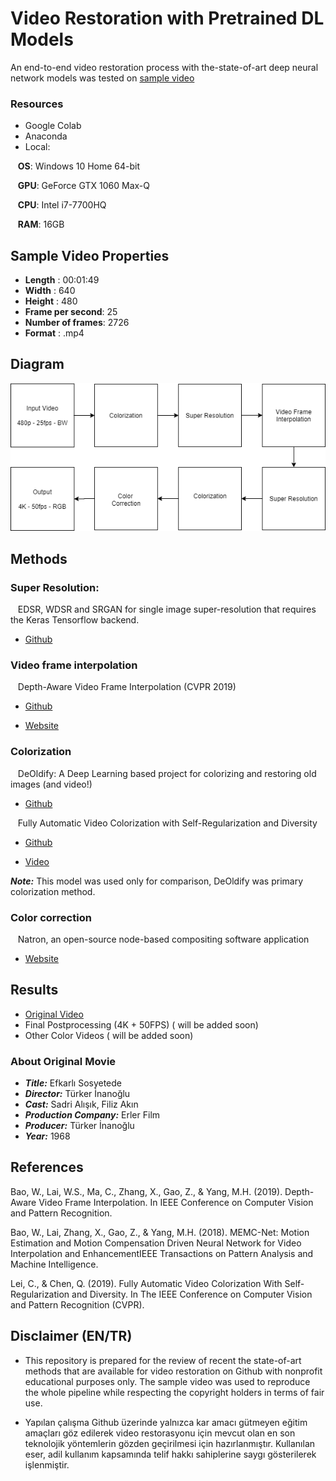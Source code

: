 # Video Restoration with Pretrained DL Models

An end-to-end video restoration process with the-state-of-art deep neural network models was tested on <a href="https://www.youtube.com/watch?v=5yeNO-l7OLc">sample video</a>

### Resources

- Google Colab
- Anaconda
- Local:

&nbsp;&nbsp; **OS**: Windows 10 Home 64-bit

&nbsp;&nbsp; **GPU**: GeForce GTX 1060 Max-Q 

&nbsp;&nbsp; **CPU**: Intel i7-7700HQ

&nbsp;&nbsp; **RAM**: 16GB


## Sample Video Properties

- **Length** : 00:01:49
- **Width** : 640
- **Height** : 480
- **Frame per second**: 25
- **Number of frames**: 2726
- **Format** : .mp4

## Diagram

 <p align="center"> 
    <img src="https://github.com/mburakbozbey/video-restoration/blob/master/diagram1.png" alt="img">
 </p>
 
## Methods
### Super Resolution:

&nbsp;&nbsp; EDSR, WDSR and SRGAN for single image super-resolution that requires the Keras Tensorflow backend.

- <a href="https://github.com/krasserm/super-resolution/tree/previous" target="_blank">Github</a>

### Video frame interpolation

&nbsp;&nbsp; Depth-Aware Video Frame Interpolation (CVPR 2019)
- <a href="https://github.com/baowenbo/DAIN" target="_blank">Github</a> 

- <a href="https://sites.google.com/view/wenbobao/dain" target="_blank">Website</a>

### Colorization

&nbsp;&nbsp; DeOldify: A Deep Learning based project for colorizing and restoring old images (and video!)

- <a href="https://github.com/jantic/DeOldify" target="_blank">Github</a>

&nbsp;&nbsp; Fully Automatic Video Colorization with Self-Regularization and Diversity

- <a href="https://github.com/ChenyangLEI/Fully-Automatic-Video-Colorization-with-Self-Regularization-and-Diversity" target="_blank">Github</a>

- <a href="https://www.youtube.com/watch?v=Y15uv2jnK-4>">Video</a>
 
 ***Note:*** This model was used only for comparison, DeOldify was primary colorization method.
 
### Color correction 

&nbsp;&nbsp; Natron, an open-source node-based compositing software application
- <a href="https://natrongithub.github.io" target="_blank">Website</a>

## Results

- <a href="https://www.youtube.com/watch?v=5yeNO-l7OLc">Original Video</a>
- Final Postprocessing (4K + 50FPS) ( will be added soon)
- Other Color Videos ( will be added soon)

### About Original Movie

- ***Title:*** Efkarlı Sosyetede
- ***Director:*** Türker İnanoğlu
- ***Cast:*** Sadri Alışık, Filiz Akın
- ***Production Company:*** Erler Film
- ***Producer:*** Türker İnanoğlu
- ***Year:*** 1968

## References

Bao, W., Lai, W.S., Ma, C., Zhang, X., Gao, Z., & Yang, M.H. (2019). Depth-Aware Video Frame Interpolation. In IEEE Conference on Computer Vision and Pattern Recognition.

Bao, W., Lai, Zhang, X., Gao, Z., & Yang, M.H. (2018). MEMC-Net: Motion Estimation and Motion Compensation Driven Neural Network for Video Interpolation and EnhancementIEEE Transactions on Pattern Analysis and Machine Intelligence.

Lei, C., & Chen, Q. (2019). Fully Automatic Video Colorization With Self-Regularization and Diversity. In The IEEE Conference on Computer Vision and Pattern Recognition (CVPR).

## Disclaimer (EN/TR)

- This repository is prepared for the review of recent the state-of-art methods that are available for video restoration on Github with nonprofit educational purposes only. The sample video was used to reproduce the whole pipeline while respecting the copyright holders in terms of fair use.   

- Yapılan çalışma Github üzerinde yalnızca kar amacı gütmeyen eğitim amaçları göz edilerek video restorasyonu için mevcut olan en son teknolojik yöntemlerin gözden geçirilmesi için hazırlanmıştır. Kullanılan eser, adil kullanım kapsamında telif hakkı sahiplerine saygı gösterilerek işlenmiştir.
